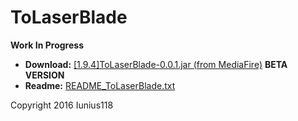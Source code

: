 # ToLaserBlade

__Work In Progress__

+ **Download:** [[1.9.4]ToLaserBlade-0.0.1.jar (from MediaFire)](http://www.mediafire.com/download/nlqdhdw8p58qk8f) **BETA VERSION**
+ **Readme:** [README_ToLaserBlade.txt](https://github.com/Iunius118/ToLaserBlade/blob/master/src/main/resources/README_ToLaserBlade.txt)

Copyright 2016 Iunius118
